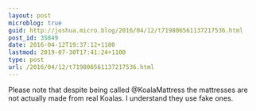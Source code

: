 ```yaml
---
layout: post
microblog: true
guid: http://joshua.micro.blog/2016/04/12/t719806561137217536.html
post_id: 35849
date: 2016-04-12T19:37:12+1100
lastmod: 2019-07-30T17:41:24+1100
type: post
url: /2016/04/12/t719806561137217536.html
---
```

Please note that despite being called @KoalaMattress the mattresses are not actually made from real Koalas. I understand they use fake ones.
